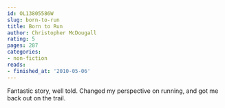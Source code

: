 ```yaml
---
id: OL13805586W
slug: born-to-run
title: Born to Run
author: Christopher McDougall
rating: 5
pages: 287
categories:
- non-fiction
reads:
- finished_at: '2010-05-06'
---
```

Fantastic story, well told. Changed my perspective on running, and got me back out on the trail.
